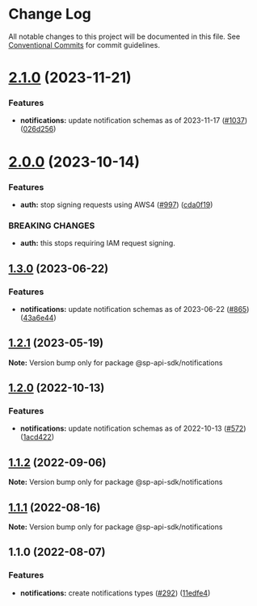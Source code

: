 # Change Log

All notable changes to this project will be documented in this file.
See [Conventional Commits](https://conventionalcommits.org) for commit guidelines.

# [2.1.0](https://github.com/bizon/selling-partner-api-sdk/compare/@sp-api-sdk/notifications@2.0.0...@sp-api-sdk/notifications@2.1.0) (2023-11-21)

### Features

* **notifications:** update notification schemas as of 2023-11-17 ([#1037](https://github.com/bizon/selling-partner-api-sdk/issues/1037)) ([026d256](https://github.com/bizon/selling-partner-api-sdk/commit/026d256527918b9f908e9384d48bb0ec208f11e2))

# [2.0.0](https://github.com/bizon/selling-partner-api-sdk/compare/@sp-api-sdk/notifications@1.3.0...@sp-api-sdk/notifications@2.0.0) (2023-10-14)

### Features

* **auth:** stop signing requests using AWS4 ([#997](https://github.com/bizon/selling-partner-api-sdk/issues/997)) ([cda0f19](https://github.com/bizon/selling-partner-api-sdk/commit/cda0f190959b6e5b124446696f3efdcc7cfbadfe))

### BREAKING CHANGES

* **auth:** this stops requiring IAM request signing.

## [1.3.0](https://github.com/bizon/selling-partner-api-sdk/compare/@sp-api-sdk/notifications@1.2.1...@sp-api-sdk/notifications@1.3.0) (2023-06-22)

### Features

* **notifications:** update notification schemas as of 2023-06-22 ([#865](https://github.com/bizon/selling-partner-api-sdk/issues/865)) ([43a6e44](https://github.com/bizon/selling-partner-api-sdk/commit/43a6e441740461050361c974e31c632f20558e3b))

## [1.2.1](https://github.com/bizon/selling-partner-api-sdk/compare/@sp-api-sdk/notifications@1.2.0...@sp-api-sdk/notifications@1.2.1) (2023-05-19)

**Note:** Version bump only for package @sp-api-sdk/notifications

## [1.2.0](https://github.com/bizon/selling-partner-api-sdk/compare/@sp-api-sdk/notifications@1.1.2...@sp-api-sdk/notifications@1.2.0) (2022-10-13)

### Features

* **notifications:** update notification schemas as of 2022-10-13 ([#572](https://github.com/bizon/selling-partner-api-sdk/issues/572)) ([1acd422](https://github.com/bizon/selling-partner-api-sdk/commit/1acd4229844f8eb19ab251987997cf362ff625d4))

## [1.1.2](https://github.com/bizon/selling-partner-api-sdk/compare/@sp-api-sdk/notifications@1.1.1...@sp-api-sdk/notifications@1.1.2) (2022-09-06)

**Note:** Version bump only for package @sp-api-sdk/notifications

## [1.1.1](https://github.com/bizon/selling-partner-api-sdk/compare/@sp-api-sdk/notifications@1.1.0...@sp-api-sdk/notifications@1.1.1) (2022-08-16)

**Note:** Version bump only for package @sp-api-sdk/notifications

## 1.1.0 (2022-08-07)

### Features

* **notifications:** create notifications types ([#292](https://github.com/bizon/selling-partner-api-sdk/issues/292)) ([11edfe4](https://github.com/bizon/selling-partner-api-sdk/commit/11edfe4306b9ce54aaba1fc17a8c177a5ef57bb8))
